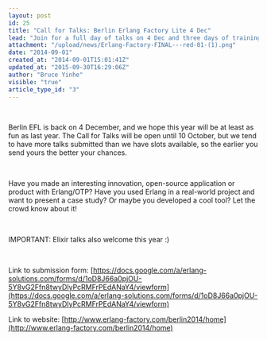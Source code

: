 ```yaml
---
layout: post
id: 25
title: "Call for Talks: Berlin Erlang Factory Lite 4 Dec"
lead: "Join for a full day of talks on 4 Dec and three days of training courses on Erlang and OTP on 1-3 Dec. The deadline for talk proposals is 10 October. IMPORTANT: Elixir talks also welcome :) "
attachment: "/upload/news/Erlang-Factory-FINAL---red-01-(1).png"
date: "2014-09-01"
created_at: "2014-09-01T15:01:41Z"
updated_at: "2015-09-30T16:29:06Z"
author: "Bruce Yinhe"
visible: "true"
article_type_id: "3"
---
```


  

 Berlin EFL is back on 4 December, and we hope this year will be at least as fun as last year. The Call for Talks will be open until 10 October, but we tend to have more talks submitted than we have slots available, so the earlier you send yours the better your chances.

  

 Have you made an interesting innovation, open-source application or product with Erlang/OTP? Have you used Erlang in a real-world project and want to present a case study? Or maybe you developed a cool tool? Let the crowd know about it! 

  

 IMPORTANT: Elixir talks also welcome this year :) 

  

 Link to submission form: [https://docs.google.com/a/erlang-solutions.com/forms/d/1oD8J66a0pjOU-5Y8vG2Ffn8twyDIyPcRMFrPEdANaY4/viewform](https://docs.google.com/a/erlang-solutions.com/forms/d/1oD8J66a0pjOU-5Y8vG2Ffn8twyDIyPcRMFrPEdANaY4/viewform)

 Link to website: [http://www.erlang-factory.com/berlin2014/home](http://www.erlang-factory.com/berlin2014/home)
